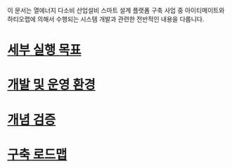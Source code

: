 이 문서는 열에너지 다소비 산업설비 스마트 설계 플랫폼 구축 사업 중 아이티메이트와 하티오랩에 의해서 수행되는 시스템 개발과 관련한 전반적인 내용을 다룹니다.

# [세부 실행 목표](./concept.md)

# [개발 및 운영 환경](./devops/readme.md)

# [개념 검증](./poc/readme.md)

# [구축 로드맵](./roadmap/readme.md)
